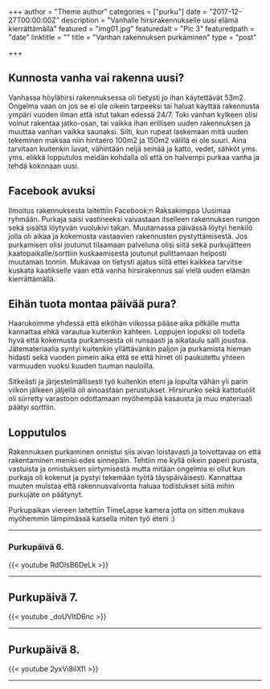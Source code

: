 +++
author = "Theme author"
categories = ["purku"]
date = "2017-12-27T00:00:00Z"
description = "Vanhalle hirsirakennukselle uusi elämä kierrättämällä"
featured = "img01.jpg"
featuredalt = "Pic 3"
featuredpath = "date"
linktitle = ""
title = "Vanhan rakennuksen purkaminen"
type = "post"

+++
## Kunnosta vanha vai rakenna uusi?

Vanhassa höylähirsi rakennuksessa oli tietysti jo ihan käytettävät 53m2. Ongelma vaan on jos se ei ole oikein tarpeeksi tai haluat käyttää rakennusta ympäri vuoden ilman että istut takan edessä 24/7. Toki vanhan kylkeen olisi voinut rakentaa jatko-osan, tai vaikka ihan erillisen uuden rakennuksen ja muuttaa vanhan vaikka saunaksi.  Silti, kun rupeat laskemaan mitä uuden tekeminen maksaa niin hintaero 100m2 ja 150m2 välillä ei ole suuri. Aina tarvitaan kuitenkin luvat, vähintään neljä seinää ja katto, vedet, sähköt yms. yms. elikkä lopputulos meidän kohdalla oli että on halvempi purkaa vanha ja tehdä kokonaan uusi.

## Facebook avuksi

Ilmoitus rakennuksesta laitettiin Facebook:n Raksakimppa Uusimaa ryhmään. Purkaja saisi vastineeksi vaivastaan itselleen rakennuksen rungon sekä sisältä löytyvän vuolukivi takan. Muutamassa päivässä löytyi henkilö jolla oli aikaa ja kokemusta vastaavien rakennusten pystyttämisestä. Jos purkamisen olisi joutunut tilaamaan palveluna olisi siitä sekä purkujätteen kaatopaikalle/sorttiin kuskaamisesta joutunut pulittamaan helposti muutaman tonnin. Mukavaa on tietysti ajatus siitä ettei kaikkea tarvitse kuskata kaatikselle vaan että vanha hirsirakennus sai vielä uuden elämän kierrättämällä.

## Eihän tuota montaa päivää pura?

Haarukoimme yhdessä että eiköhän viikossa pääse aika pitkälle mutta kannattaa ehkä varautua kuitenkin kahteen. Loppujen lopuksi oli todella hyvä että kokemusta purkamisesta oli runsaasti ja aikataulu salli joustoa. Jätemateriaalia syntyi kuitenkin yllättävänkin paljon ja purkamista hieman hidasti sekä vuoden pimein aika että se että hirret oli paukutettu yhteen varmuuden vuoksi kuuden tuuman nauloilla. 

Sitkeästi ja järjestelmällisesti työ kuitenkin eteni ja  lopulta vähän yli parin viikon jälkeen jäljellä oli ainoastaan perustukset. Hirsirunko sekä kattotuolit oli siirretty varastoon odottamaan myöhempää kasausta ja muu materiaali päätyi sorttiin. 

## Lopputulos

Rakennuksen purkaminen onnistui siis aivan loistavasti ja toivottavaa on että rakentaminen menisi edes sinnepäin. Tehtiin me kyllä oikein paperi purusta, vastuista ja omistuksen siirtymisestä mutta mitään ongelmia ei ollut kun purkaja oli kokenut ja pystyi tekemään työtä täyspäiväisesti. Kannattaa muuten muistaa että rakennusvalvonta haluaa todistukset siitä mihin purkujäte on päätynyt. 

Purkupaikan viereen laitettiin TimeLapse kamera jotta on sitten mukava myöhemmin lämpimässä katsella miten työ eteni :)

---

### Purkupäivä 6.

{{< youtube RdOIsB6DeLk >}}

---

## Purkupäivä 7.

{{< youtube _doUVItD6nc >}}

---

## Purkupäivä 8.

{{< youtube 2yxVi8ilXfI >}}

---
